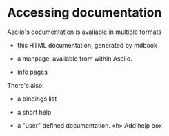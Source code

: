 # Accessing documentation

Asciio's documentation is available in multiple formats

- this HTML documentation, generated by mdbook

- a manpage, available from within Asciio.

- info pages

There's also:

- a bindings list

- a short help

- a "user" defined documentation.
         «h»                Add help box



